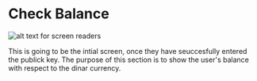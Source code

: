 # Check Balance

![alt text for screen readers](/description_image.png "Text to show on mouseover")

This is going to be the intial screen, once they have seuccesfully 
entered the publick key. The purpose of this section is to show 
the user's balance with respect to the dinar currency.


